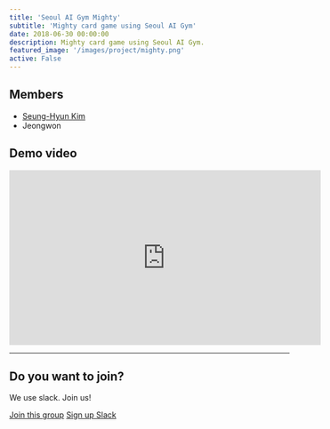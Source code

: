 ```yaml
---
title: 'Seoul AI Gym Mighty'
subtitle: 'Mighty card game using Seoul AI Gym'
date: 2018-06-30 00:00:00
description: Mighty card game using Seoul AI Gym.
featured_image: '/images/project/mighty.png'
active: False
---
```


## Members

* [Seung-Hyun Kim](https://www.github.com/ayo79)
* Jeongwon


## Demo video

<iframe width="560" height="315" src="https://www.youtube.com/embed/M3GCt8evGkQ" frameborder="0" allow="accelerometer; autoplay; encrypted-media; gyroscope; picture-in-picture" allowfullscreen></iframe>

---

## Do you want to join?

We use slack. Join us!

<a href="https://seoulai.slack.com/messages/CB4V2L9L5" class="button button--large">Join this group</a>
<a href="https://seoulai.herokuapp.com/" class="button button--large">Sign up Slack</a>
